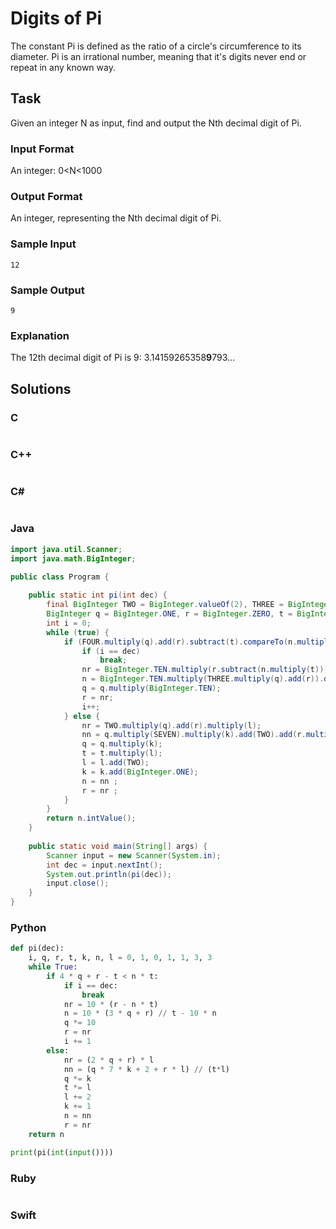 # Digits of Pi
The constant Pi is defined as the ratio of a circle's circumference to its diameter. Pi is an irrational number, meaning that it's digits never end or repeat in any known way.
## Task
Given an integer N as input, find and output the Nth decimal digit of Pi.
### Input Format
An integer: 0<N<1000
### Output Format
An integer, representing the Nth decimal digit of Pi.
### Sample Input
```
12
```
### Sample Output
```
9
```
### Explanation
The 12th decimal digit of Pi is 9: 3.14159265358**9**793...
## Solutions
### C
```c
```
### C++
```cpp
```
### C#
```cs
```
### Java
```java
import java.util.Scanner;
import java.math.BigInteger;
 
public class Program {

    public static int pi(int dec) {
        final BigInteger TWO = BigInteger.valueOf(2), THREE = BigInteger.valueOf(3), FOUR = BigInteger.valueOf(4), SEVEN = BigInteger.valueOf(7);
        BigInteger q = BigInteger.ONE, r = BigInteger.ZERO, t = BigInteger.ONE, k = BigInteger.ONE, n = BigInteger.valueOf(3), l = BigInteger.valueOf(3), nn, nr;
        int i = 0;
        while (true) {
            if (FOUR.multiply(q).add(r).subtract(t).compareTo(n.multiply(t)) == -1) {
                if (i == dec)
                    break;
                nr = BigInteger.TEN.multiply(r.subtract(n.multiply(t)));
                n = BigInteger.TEN.multiply(THREE.multiply(q).add(r)).divide(t).subtract(BigInteger.TEN.multiply(n));
                q = q.multiply(BigInteger.TEN);
                r = nr;
                i++;
            } else {
                nr = TWO.multiply(q).add(r).multiply(l);
                nn = q.multiply(SEVEN).multiply(k).add(TWO).add(r.multiply(l)).divide(t.multiply(l));
                q = q.multiply(k);
                t = t.multiply(l);
                l = l.add(TWO);
                k = k.add(BigInteger.ONE);
                n = nn ;
                r = nr ;
            }
        }
        return n.intValue();
    }
 
    public static void main(String[] args) {
        Scanner input = new Scanner(System.in);
        int dec = input.nextInt();
        System.out.println(pi(dec));
        input.close();
    }
}
```
### Python
```python
def pi(dec):
    i, q, r, t, k, n, l = 0, 1, 0, 1, 1, 3, 3
    while True:
        if 4 * q + r - t < n * t:
            if i == dec:
                break
            nr = 10 * (r - n * t)
            n = 10 * (3 * q + r) // t - 10 * n
            q *= 10
            r = nr
            i += 1
        else:
            nr = (2 * q + r) * l
            nn = (q * 7 * k + 2 + r * l) // (t*l)
            q *= k
            t *= l
            l += 2
            k += 1
            n = nn
            r = nr
    return n

print(pi(int(input())))
```
### Ruby
```ruby
```
### Swift
```swift
```